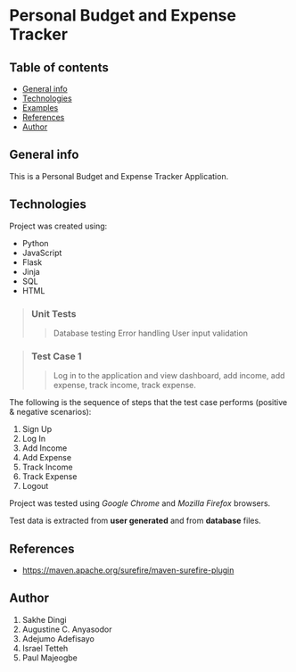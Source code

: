 # Personal Budget and Expense Tracker
## Table of contents
* [General info](#general-info)
* [Technologies](#technologies)
* [Examples](#examples)
* [References](#references)
* [Author](#author)


## General info
This is a Personal Budget and Expense Tracker Application.

## Technologies
Project was created using:
* Python
* JavaScript
* Flask
* Jinja
* SQL
* HTML

>### Unit Tests
>>Database testing
>>Error handling
>>User input validation

>### Test Case 1 
>>Log in to the application and view dashboard, add income, add expense, track income, track expense.

The following is the sequence of steps that the test case performs (positive & negative scenarios):
1. Sign Up
2. Log In
3. Add Income
4. Add Expense
5. Track Income
6. Track Expense
7. Logout

Project was tested using *Google Chrome* and *Mozilla Firefox* browsers.

Test data is extracted from **user generated** and from **database** files.

## References
* https://maven.apache.org/surefire/maven-surefire-plugin

## Author
1. Sakhe Dingi
2. Augustine C. Anyasodor
3. Adejumo Adefisayo
4. Israel Tetteh
5. Paul Majeogbe

